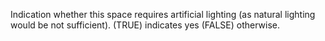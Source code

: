 ﻿Indication whether this space  requires artificial lighting (as natural lighting would be not sufficient). (TRUE) indicates yes (FALSE) otherwise.
